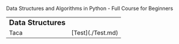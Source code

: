 Data Structures and Algorithms in Python - Full Course for Beginners
[]()

<table border="0">
 <tr>
    <td><b style="font-size:20px">Data Structures</b></td>
    <td><b style="font-size:20px"></b></td>
 </tr>
 <tr>
    <td> Taca
    </td>
    <td> [Test](./Test.md)
    </td>
 </tr>
</table>
